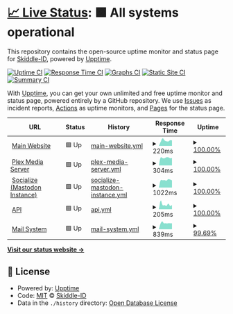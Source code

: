 # [📈 Live Status](https://status.skiddle.id): <!--live status--> **🟩 All systems operational**

This repository contains the open-source uptime monitor and status page for [Skiddle-ID](https://status.skiddle.id), powered by [Upptime](https://github.com/upptime/upptime).

[![Uptime CI](https://github.com/Skiddle-ID/monitoring/workflows/Uptime%20CI/badge.svg)](https://github.com/Skiddle-ID/monitoring/actions?query=workflow%3A%22Uptime+CI%22)
[![Response Time CI](https://github.com/Skiddle-ID/monitoring/workflows/Response%20Time%20CI/badge.svg)](https://github.com/Skiddle-ID/monitoring/actions?query=workflow%3A%22Response+Time+CI%22)
[![Graphs CI](https://github.com/Skiddle-ID/monitoring/workflows/Graphs%20CI/badge.svg)](https://github.com/Skiddle-ID/monitoring/actions?query=workflow%3A%22Graphs+CI%22)
[![Static Site CI](https://github.com/Skiddle-ID/monitoring/workflows/Static%20Site%20CI/badge.svg)](https://github.com/Skiddle-ID/monitoring/actions?query=workflow%3A%22Static+Site+CI%22)
[![Summary CI](https://github.com/Skiddle-ID/monitoring/workflows/Summary%20CI/badge.svg)](https://github.com/Skiddle-ID/monitoring/actions?query=workflow%3A%22Summary+CI%22)

With [Upptime](https://upptime.js.org), you can get your own unlimited and free uptime monitor and status page, powered entirely by a GitHub repository. We use [Issues](https://github.com/Skiddle-ID/monitoring/issues) as incident reports, [Actions](https://github.com/Skiddle-ID/monitoring/actions) as uptime monitors, and [Pages](https://status.skiddle.id) for the status page.

<!--start: status pages-->
<!-- This summary is generated by Upptime (https://github.com/upptime/upptime) -->
<!-- Do not edit this manually, your changes will be overwritten -->
<!-- prettier-ignore -->
| URL | Status | History | Response Time | Uptime |
| --- | ------ | ------- | ------------- | ------ |
| <img alt="" src="https://favicons.githubusercontent.com/skiddle.id" height="13"> [Main Website](https://skiddle.id) | 🟩 Up | [main-website.yml](https://github.com/Skiddle-ID/monitoring/commits/HEAD/history/main-website.yml) | <details><summary><img alt="Response time graph" src="./graphs/main-website/response-time-week.png" height="20"> 220ms</summary><br><a href="https://status.skiddle.id/history/main-website"><img alt="Response time 224" src="https://img.shields.io/endpoint?url=https%3A%2F%2Fraw.githubusercontent.com%2FSkiddle-ID%2Fmonitoring%2FHEAD%2Fapi%2Fmain-website%2Fresponse-time.json"></a><br><a href="https://status.skiddle.id/history/main-website"><img alt="24-hour response time 228" src="https://img.shields.io/endpoint?url=https%3A%2F%2Fraw.githubusercontent.com%2FSkiddle-ID%2Fmonitoring%2FHEAD%2Fapi%2Fmain-website%2Fresponse-time-day.json"></a><br><a href="https://status.skiddle.id/history/main-website"><img alt="7-day response time 220" src="https://img.shields.io/endpoint?url=https%3A%2F%2Fraw.githubusercontent.com%2FSkiddle-ID%2Fmonitoring%2FHEAD%2Fapi%2Fmain-website%2Fresponse-time-week.json"></a><br><a href="https://status.skiddle.id/history/main-website"><img alt="30-day response time 181" src="https://img.shields.io/endpoint?url=https%3A%2F%2Fraw.githubusercontent.com%2FSkiddle-ID%2Fmonitoring%2FHEAD%2Fapi%2Fmain-website%2Fresponse-time-month.json"></a><br><a href="https://status.skiddle.id/history/main-website"><img alt="1-year response time 224" src="https://img.shields.io/endpoint?url=https%3A%2F%2Fraw.githubusercontent.com%2FSkiddle-ID%2Fmonitoring%2FHEAD%2Fapi%2Fmain-website%2Fresponse-time-year.json"></a></details> | <details><summary><a href="https://status.skiddle.id/history/main-website">100.00%</a></summary><a href="https://status.skiddle.id/history/main-website"><img alt="All-time uptime 94.92%" src="https://img.shields.io/endpoint?url=https%3A%2F%2Fraw.githubusercontent.com%2FSkiddle-ID%2Fmonitoring%2FHEAD%2Fapi%2Fmain-website%2Fuptime.json"></a><br><a href="https://status.skiddle.id/history/main-website"><img alt="24-hour uptime 100.00%" src="https://img.shields.io/endpoint?url=https%3A%2F%2Fraw.githubusercontent.com%2FSkiddle-ID%2Fmonitoring%2FHEAD%2Fapi%2Fmain-website%2Fuptime-day.json"></a><br><a href="https://status.skiddle.id/history/main-website"><img alt="7-day uptime 100.00%" src="https://img.shields.io/endpoint?url=https%3A%2F%2Fraw.githubusercontent.com%2FSkiddle-ID%2Fmonitoring%2FHEAD%2Fapi%2Fmain-website%2Fuptime-week.json"></a><br><a href="https://status.skiddle.id/history/main-website"><img alt="30-day uptime 83.98%" src="https://img.shields.io/endpoint?url=https%3A%2F%2Fraw.githubusercontent.com%2FSkiddle-ID%2Fmonitoring%2FHEAD%2Fapi%2Fmain-website%2Fuptime-month.json"></a><br><a href="https://status.skiddle.id/history/main-website"><img alt="1-year uptime 94.92%" src="https://img.shields.io/endpoint?url=https%3A%2F%2Fraw.githubusercontent.com%2FSkiddle-ID%2Fmonitoring%2FHEAD%2Fapi%2Fmain-website%2Fuptime-year.json"></a></details>
| <img alt="" src="https://favicons.githubusercontent.com/88.99.217.2" height="13"> [Plex Media Server](http://88.99.217.2) | 🟩 Up | [plex-media-server.yml](https://github.com/Skiddle-ID/monitoring/commits/HEAD/history/plex-media-server.yml) | <details><summary><img alt="Response time graph" src="./graphs/plex-media-server/response-time-week.png" height="20"> 304ms</summary><br><a href="https://status.skiddle.id/history/plex-media-server"><img alt="Response time 283" src="https://img.shields.io/endpoint?url=https%3A%2F%2Fraw.githubusercontent.com%2FSkiddle-ID%2Fmonitoring%2FHEAD%2Fapi%2Fplex-media-server%2Fresponse-time.json"></a><br><a href="https://status.skiddle.id/history/plex-media-server"><img alt="24-hour response time 327" src="https://img.shields.io/endpoint?url=https%3A%2F%2Fraw.githubusercontent.com%2FSkiddle-ID%2Fmonitoring%2FHEAD%2Fapi%2Fplex-media-server%2Fresponse-time-day.json"></a><br><a href="https://status.skiddle.id/history/plex-media-server"><img alt="7-day response time 304" src="https://img.shields.io/endpoint?url=https%3A%2F%2Fraw.githubusercontent.com%2FSkiddle-ID%2Fmonitoring%2FHEAD%2Fapi%2Fplex-media-server%2Fresponse-time-week.json"></a><br><a href="https://status.skiddle.id/history/plex-media-server"><img alt="30-day response time 269" src="https://img.shields.io/endpoint?url=https%3A%2F%2Fraw.githubusercontent.com%2FSkiddle-ID%2Fmonitoring%2FHEAD%2Fapi%2Fplex-media-server%2Fresponse-time-month.json"></a><br><a href="https://status.skiddle.id/history/plex-media-server"><img alt="1-year response time 283" src="https://img.shields.io/endpoint?url=https%3A%2F%2Fraw.githubusercontent.com%2FSkiddle-ID%2Fmonitoring%2FHEAD%2Fapi%2Fplex-media-server%2Fresponse-time-year.json"></a></details> | <details><summary><a href="https://status.skiddle.id/history/plex-media-server">100.00%</a></summary><a href="https://status.skiddle.id/history/plex-media-server"><img alt="All-time uptime 99.99%" src="https://img.shields.io/endpoint?url=https%3A%2F%2Fraw.githubusercontent.com%2FSkiddle-ID%2Fmonitoring%2FHEAD%2Fapi%2Fplex-media-server%2Fuptime.json"></a><br><a href="https://status.skiddle.id/history/plex-media-server"><img alt="24-hour uptime 100.00%" src="https://img.shields.io/endpoint?url=https%3A%2F%2Fraw.githubusercontent.com%2FSkiddle-ID%2Fmonitoring%2FHEAD%2Fapi%2Fplex-media-server%2Fuptime-day.json"></a><br><a href="https://status.skiddle.id/history/plex-media-server"><img alt="7-day uptime 100.00%" src="https://img.shields.io/endpoint?url=https%3A%2F%2Fraw.githubusercontent.com%2FSkiddle-ID%2Fmonitoring%2FHEAD%2Fapi%2Fplex-media-server%2Fuptime-week.json"></a><br><a href="https://status.skiddle.id/history/plex-media-server"><img alt="30-day uptime 100.00%" src="https://img.shields.io/endpoint?url=https%3A%2F%2Fraw.githubusercontent.com%2FSkiddle-ID%2Fmonitoring%2FHEAD%2Fapi%2Fplex-media-server%2Fuptime-month.json"></a><br><a href="https://status.skiddle.id/history/plex-media-server"><img alt="1-year uptime 99.99%" src="https://img.shields.io/endpoint?url=https%3A%2F%2Fraw.githubusercontent.com%2FSkiddle-ID%2Fmonitoring%2FHEAD%2Fapi%2Fplex-media-server%2Fuptime-year.json"></a></details>
| <img alt="" src="https://favicons.githubusercontent.com/socialize.cyou" height="13"> [Socialize (Mastodon Instance)](https://socialize.cyou) | 🟩 Up | [socialize-mastodon-instance.yml](https://github.com/Skiddle-ID/monitoring/commits/HEAD/history/socialize-mastodon-instance.yml) | <details><summary><img alt="Response time graph" src="./graphs/socialize-mastodon-instance/response-time-week.png" height="20"> 1022ms</summary><br><a href="https://status.skiddle.id/history/socialize-mastodon-instance"><img alt="Response time 885" src="https://img.shields.io/endpoint?url=https%3A%2F%2Fraw.githubusercontent.com%2FSkiddle-ID%2Fmonitoring%2FHEAD%2Fapi%2Fsocialize-mastodon-instance%2Fresponse-time.json"></a><br><a href="https://status.skiddle.id/history/socialize-mastodon-instance"><img alt="24-hour response time 1001" src="https://img.shields.io/endpoint?url=https%3A%2F%2Fraw.githubusercontent.com%2FSkiddle-ID%2Fmonitoring%2FHEAD%2Fapi%2Fsocialize-mastodon-instance%2Fresponse-time-day.json"></a><br><a href="https://status.skiddle.id/history/socialize-mastodon-instance"><img alt="7-day response time 1022" src="https://img.shields.io/endpoint?url=https%3A%2F%2Fraw.githubusercontent.com%2FSkiddle-ID%2Fmonitoring%2FHEAD%2Fapi%2Fsocialize-mastodon-instance%2Fresponse-time-week.json"></a><br><a href="https://status.skiddle.id/history/socialize-mastodon-instance"><img alt="30-day response time 908" src="https://img.shields.io/endpoint?url=https%3A%2F%2Fraw.githubusercontent.com%2FSkiddle-ID%2Fmonitoring%2FHEAD%2Fapi%2Fsocialize-mastodon-instance%2Fresponse-time-month.json"></a><br><a href="https://status.skiddle.id/history/socialize-mastodon-instance"><img alt="1-year response time 885" src="https://img.shields.io/endpoint?url=https%3A%2F%2Fraw.githubusercontent.com%2FSkiddle-ID%2Fmonitoring%2FHEAD%2Fapi%2Fsocialize-mastodon-instance%2Fresponse-time-year.json"></a></details> | <details><summary><a href="https://status.skiddle.id/history/socialize-mastodon-instance">100.00%</a></summary><a href="https://status.skiddle.id/history/socialize-mastodon-instance"><img alt="All-time uptime 99.92%" src="https://img.shields.io/endpoint?url=https%3A%2F%2Fraw.githubusercontent.com%2FSkiddle-ID%2Fmonitoring%2FHEAD%2Fapi%2Fsocialize-mastodon-instance%2Fuptime.json"></a><br><a href="https://status.skiddle.id/history/socialize-mastodon-instance"><img alt="24-hour uptime 100.00%" src="https://img.shields.io/endpoint?url=https%3A%2F%2Fraw.githubusercontent.com%2FSkiddle-ID%2Fmonitoring%2FHEAD%2Fapi%2Fsocialize-mastodon-instance%2Fuptime-day.json"></a><br><a href="https://status.skiddle.id/history/socialize-mastodon-instance"><img alt="7-day uptime 100.00%" src="https://img.shields.io/endpoint?url=https%3A%2F%2Fraw.githubusercontent.com%2FSkiddle-ID%2Fmonitoring%2FHEAD%2Fapi%2Fsocialize-mastodon-instance%2Fuptime-week.json"></a><br><a href="https://status.skiddle.id/history/socialize-mastodon-instance"><img alt="30-day uptime 100.00%" src="https://img.shields.io/endpoint?url=https%3A%2F%2Fraw.githubusercontent.com%2FSkiddle-ID%2Fmonitoring%2FHEAD%2Fapi%2Fsocialize-mastodon-instance%2Fuptime-month.json"></a><br><a href="https://status.skiddle.id/history/socialize-mastodon-instance"><img alt="1-year uptime 99.92%" src="https://img.shields.io/endpoint?url=https%3A%2F%2Fraw.githubusercontent.com%2FSkiddle-ID%2Fmonitoring%2FHEAD%2Fapi%2Fsocialize-mastodon-instance%2Fuptime-year.json"></a></details>
| <img alt="" src="https://favicons.githubusercontent.com/api.skiddle.id" height="13"> [API](https://api.skiddle.id) | 🟩 Up | [api.yml](https://github.com/Skiddle-ID/monitoring/commits/HEAD/history/api.yml) | <details><summary><img alt="Response time graph" src="./graphs/api/response-time-week.png" height="20"> 205ms</summary><br><a href="https://status.skiddle.id/history/api"><img alt="Response time 185" src="https://img.shields.io/endpoint?url=https%3A%2F%2Fraw.githubusercontent.com%2FSkiddle-ID%2Fmonitoring%2FHEAD%2Fapi%2Fapi%2Fresponse-time.json"></a><br><a href="https://status.skiddle.id/history/api"><img alt="24-hour response time 199" src="https://img.shields.io/endpoint?url=https%3A%2F%2Fraw.githubusercontent.com%2FSkiddle-ID%2Fmonitoring%2FHEAD%2Fapi%2Fapi%2Fresponse-time-day.json"></a><br><a href="https://status.skiddle.id/history/api"><img alt="7-day response time 205" src="https://img.shields.io/endpoint?url=https%3A%2F%2Fraw.githubusercontent.com%2FSkiddle-ID%2Fmonitoring%2FHEAD%2Fapi%2Fapi%2Fresponse-time-week.json"></a><br><a href="https://status.skiddle.id/history/api"><img alt="30-day response time 190" src="https://img.shields.io/endpoint?url=https%3A%2F%2Fraw.githubusercontent.com%2FSkiddle-ID%2Fmonitoring%2FHEAD%2Fapi%2Fapi%2Fresponse-time-month.json"></a><br><a href="https://status.skiddle.id/history/api"><img alt="1-year response time 185" src="https://img.shields.io/endpoint?url=https%3A%2F%2Fraw.githubusercontent.com%2FSkiddle-ID%2Fmonitoring%2FHEAD%2Fapi%2Fapi%2Fresponse-time-year.json"></a></details> | <details><summary><a href="https://status.skiddle.id/history/api">100.00%</a></summary><a href="https://status.skiddle.id/history/api"><img alt="All-time uptime 98.54%" src="https://img.shields.io/endpoint?url=https%3A%2F%2Fraw.githubusercontent.com%2FSkiddle-ID%2Fmonitoring%2FHEAD%2Fapi%2Fapi%2Fuptime.json"></a><br><a href="https://status.skiddle.id/history/api"><img alt="24-hour uptime 100.00%" src="https://img.shields.io/endpoint?url=https%3A%2F%2Fraw.githubusercontent.com%2FSkiddle-ID%2Fmonitoring%2FHEAD%2Fapi%2Fapi%2Fuptime-day.json"></a><br><a href="https://status.skiddle.id/history/api"><img alt="7-day uptime 100.00%" src="https://img.shields.io/endpoint?url=https%3A%2F%2Fraw.githubusercontent.com%2FSkiddle-ID%2Fmonitoring%2FHEAD%2Fapi%2Fapi%2Fuptime-week.json"></a><br><a href="https://status.skiddle.id/history/api"><img alt="30-day uptime 100.00%" src="https://img.shields.io/endpoint?url=https%3A%2F%2Fraw.githubusercontent.com%2FSkiddle-ID%2Fmonitoring%2FHEAD%2Fapi%2Fapi%2Fuptime-month.json"></a><br><a href="https://status.skiddle.id/history/api"><img alt="1-year uptime 98.54%" src="https://img.shields.io/endpoint?url=https%3A%2F%2Fraw.githubusercontent.com%2FSkiddle-ID%2Fmonitoring%2FHEAD%2Fapi%2Fapi%2Fuptime-year.json"></a></details>
| <img alt="" src="https://favicons.githubusercontent.com/postal.skiddle.id" height="13"> [Mail System](https://postal.skiddle.id) | 🟩 Up | [mail-system.yml](https://github.com/Skiddle-ID/monitoring/commits/HEAD/history/mail-system.yml) | <details><summary><img alt="Response time graph" src="./graphs/mail-system/response-time-week.png" height="20"> 839ms</summary><br><a href="https://status.skiddle.id/history/mail-system"><img alt="Response time 826" src="https://img.shields.io/endpoint?url=https%3A%2F%2Fraw.githubusercontent.com%2FSkiddle-ID%2Fmonitoring%2FHEAD%2Fapi%2Fmail-system%2Fresponse-time.json"></a><br><a href="https://status.skiddle.id/history/mail-system"><img alt="24-hour response time 828" src="https://img.shields.io/endpoint?url=https%3A%2F%2Fraw.githubusercontent.com%2FSkiddle-ID%2Fmonitoring%2FHEAD%2Fapi%2Fmail-system%2Fresponse-time-day.json"></a><br><a href="https://status.skiddle.id/history/mail-system"><img alt="7-day response time 839" src="https://img.shields.io/endpoint?url=https%3A%2F%2Fraw.githubusercontent.com%2FSkiddle-ID%2Fmonitoring%2FHEAD%2Fapi%2Fmail-system%2Fresponse-time-week.json"></a><br><a href="https://status.skiddle.id/history/mail-system"><img alt="30-day response time 826" src="https://img.shields.io/endpoint?url=https%3A%2F%2Fraw.githubusercontent.com%2FSkiddle-ID%2Fmonitoring%2FHEAD%2Fapi%2Fmail-system%2Fresponse-time-month.json"></a><br><a href="https://status.skiddle.id/history/mail-system"><img alt="1-year response time 826" src="https://img.shields.io/endpoint?url=https%3A%2F%2Fraw.githubusercontent.com%2FSkiddle-ID%2Fmonitoring%2FHEAD%2Fapi%2Fmail-system%2Fresponse-time-year.json"></a></details> | <details><summary><a href="https://status.skiddle.id/history/mail-system">99.69%</a></summary><a href="https://status.skiddle.id/history/mail-system"><img alt="All-time uptime 99.73%" src="https://img.shields.io/endpoint?url=https%3A%2F%2Fraw.githubusercontent.com%2FSkiddle-ID%2Fmonitoring%2FHEAD%2Fapi%2Fmail-system%2Fuptime.json"></a><br><a href="https://status.skiddle.id/history/mail-system"><img alt="24-hour uptime 100.00%" src="https://img.shields.io/endpoint?url=https%3A%2F%2Fraw.githubusercontent.com%2FSkiddle-ID%2Fmonitoring%2FHEAD%2Fapi%2Fmail-system%2Fuptime-day.json"></a><br><a href="https://status.skiddle.id/history/mail-system"><img alt="7-day uptime 99.69%" src="https://img.shields.io/endpoint?url=https%3A%2F%2Fraw.githubusercontent.com%2FSkiddle-ID%2Fmonitoring%2FHEAD%2Fapi%2Fmail-system%2Fuptime-week.json"></a><br><a href="https://status.skiddle.id/history/mail-system"><img alt="30-day uptime 99.73%" src="https://img.shields.io/endpoint?url=https%3A%2F%2Fraw.githubusercontent.com%2FSkiddle-ID%2Fmonitoring%2FHEAD%2Fapi%2Fmail-system%2Fuptime-month.json"></a><br><a href="https://status.skiddle.id/history/mail-system"><img alt="1-year uptime 99.73%" src="https://img.shields.io/endpoint?url=https%3A%2F%2Fraw.githubusercontent.com%2FSkiddle-ID%2Fmonitoring%2FHEAD%2Fapi%2Fmail-system%2Fuptime-year.json"></a></details>

<!--end: status pages-->

[**Visit our status website →**](https://status.skiddle.id)

## 📄 License

- Powered by: [Upptime](https://github.com/upptime/upptime)
- Code: [MIT](./LICENSE) © [Skiddle-ID](https://status.skiddle.id)
- Data in the `./history` directory: [Open Database License](https://opendatacommons.org/licenses/odbl/1-0/)
